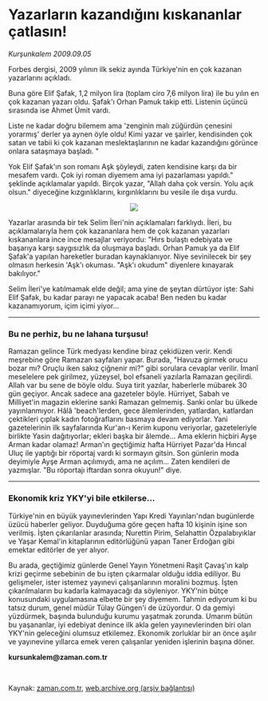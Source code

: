 # Yazarların kazandığını kıskananlar çatlasın!

*Kurşunkalem 2009.09.05*

<tr><td class="metin" colspan="2" style="padding-top: 20px; padding-left: 5px; ">Forbes dergisi, 2009 yılının ilk sekiz ayında Türkiye'nin en çok kazanan yazarlarını açıkladı.</td></tr><tr><td class="metin" colspan="2" style="padding-top: 20px; padding-left: 5px; "><p>Buna göre Elif Şafak, 1,2 milyon lira (toplam ciro 7,6 milyon lira) ile bu yılın en çok kazanan yazarı oldu. Şafak'ı Orhan Pamuk takip etti. Listenin üçüncü sırasında ise Ahmet Ümit vardı.
<p>Liste ne kadar doğru bilemem ama 'zenginin malı züğürdün çenesini yorarmış' derler ya aynen öyle oldu! Kimi yazar ve şairler, kendisinden çok satan ve tabii ki çok kazanan meslektaşlarının ne kadar kazandığını görünce onlara sataşmaya başladı. "
<p>Yok Elif Şafak'ın son romanı Aşk şöyleydi, zaten kendisine karşı da bir mesafem vardı. Çok iyi roman diyemem ama iyi pazarlaması yapıldı." şeklinde açıklamalar yapıldı. Birçok yazar, "Allah daha çok versin. Yolu açık olsun." diyeceğine kızgınlıklarını, kırgınlıklarını bu vesile ile dışa vurdu.
<p><p align="center"><img src="http://web.archive.org/web/20091129135440im_/http://medya.zaman.com.tr/2009/09/05/kursunkalem.jpg"/>
<p>Yazarlar arasında bir tek Selim İleri'nin açıklamaları farklıydı. İleri, bu açıklamalarıyla hem çok kazananlara hem de çok kazanan yazarları kıskananlara ince ince mesajlar veriyordu: "Hırs bulaştı edebiyata ve başarıya karşı saygısızlık da oluşmaya başladı. Orhan Pamuk ya da Elif Şafak'a yapılan hareketler buradan kaynaklanıyor. Niye sevinilecek bir şey olmasın herkesin 'Aşk'ı okuması. "Aşk'ı okudum" diyenlere kınayarak bakılıyor."
<p>Selim İleri'ye katılmamak elde değil; ama yine de şeytan dürtüyor işte: Sahi Elif Şafak, bu kadar parayı ne yapacak acaba! Ben neden bu kadar kazanamıyorum, içim içimi yiyor...
<p><hr/>
<p><h3>Bu ne perhiz, bu ne lahana turşusu!</h3>
<p>Ramazan gelince Türk medyası kendine biraz çekidüzen verir. Kendi meşrebine göre Ramazan sayfaları yapar. Burada, "Havuza girmek orucu bozar mı? Oruçlu iken sakız çiğnenir mi?" gibi sorulara cevaplar verilir. İmanî meselelere pek girilmez, yüzeysel, bol efsaneli yazılarla Ramazan geçilirdi. Allah var bu sene de böyle oldu. Suya tirit yazılar, haberlerle mübarek 30 gün geçiyor. Ancak sadece ana gazeteler böyle. Hürriyet, Sabah ve Milliyet'in magazin eklerine sanki Ramazan gelmemiş. Sanki onlar bu ülkede yayınlanmıyor. Hâlâ 'beach'lerden, gece âlemlerinden, yatlardan, katlardan çektikleri çıplak kadın fotoğraflarını basmaya devam ediyorlar. Yani gazetelerinin ilk sayfalarında Kur'an-ı Kerim kuponu veriyorlar, gazeteleriyle birlikte Yasin dağıtıyorlar; ekleri başka bir âlemde... Ama eklerin hiçbiri Ayşe Arman kadar olamaz! Arman'ın geçtiğimiz hafta Hürriyet Pazar'da Hıncal Uluç ile yaptığı bir röportaj vardı ki sormayın gitsin. Son günlerin moda deyimiyle Ayşe Arman açılımıydı, ama ne açılım... Zaten kendileri de yazmışlar. "Bu röportajı iftardan sonra okuyun!" diye. 
<p><hr/>
<p><h3>Ekonomik kriz YKY'yi bile etkilerse...</h3>
<p>Türkiye'nin en büyük yayınevlerinden Yapı Kredi Yayınları'ndan bugünlerde üzücü haberler geliyor. Duyduğuma göre geçen hafta 10 kişinin işine son verilmiş. İşten çıkarılanlar arasında; Nurettin Pirim, Selahattin Özpalabıyıklar ve Yaşar Kemal'in kitaplarının editörlüğünü yapan Taner Erdoğan gibi emektar editörler de yer alıyor.
<p>Bu arada, geçtiğimiz günlerde Genel Yayın Yönetmeni Raşit Çavaş'ın kalp krizi geçirme sebebinin de bu işten çıkarmalar olduğu iddia ediliyor. Bu gelişmeler, ister istemez yayınevi çalışanlarının moralini bozmuş. İşten çıkarılmaların bu kadarla kalmayacağı da söyleniyor. YKY'nin bütçe konusundaki uygulamasına elbette bir şey diyemem. Tahmin ediyorum ki bu tatsız durum, genel müdür Tülay Güngen'i de üzüyordur. O da gemiyi yüzdürmek, başında bulunduğu kurumu yaşatmak zorunda. Umarım bütün bu yaşananlar, iyi edebiyat denince ilk akla gelen yayınevlerinden biri olan YKY'nin geleceğini olumsuz etkilemez. Ekonomik zorluklar bir an önce aşılır ve yayınevine yıllarca emek veren çalışanlar yeniden işlerinin başına döner.
<p><b>kursunkalem@zaman.com.tr</b>
<p><br/></p></p></p></p></p></p></p></p></p></p></p></p></p></p></p></p></td></tr>

Kaynak: [zaman.com.tr](http://zaman.com.tr/yazar.do?yazino=888412), [web.archive.org (arşiv bağlantısı)](http://web.archive.org/web/20091129135440/http://www.zaman.com.tr:80/yazar.do?yazino=888412)
